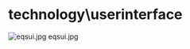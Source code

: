 <h1>technology\userinterface</h1>
<div class="container text-center">
<div class="row">
<div class="col col-lg-2 col-6">
<img src="https://media.evkx.net/multimedia/technology/userinterface/eqsui_xst.jpg" class="img-thumbnail" alt="eqsui.jpg">
eqsui.jpg
</div>
</div>
</div>
